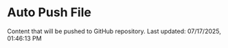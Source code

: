 # Auto Push File

Content that will be pushed to GitHub repository.
Last updated: 07/17/2025, 01:46:13 PM